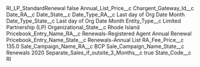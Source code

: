 <?xml version="1.0" encoding="UTF-8"?>
<CustomMetadata xmlns="http://soap.sforce.com/2006/04/metadata" xmlns:xsi="http://www.w3.org/2001/XMLSchema-instance" xmlns:xsd="http://www.w3.org/2001/XMLSchema">
    <label>RI_LP_StandardRenewal</label>
    <protected>false</protected>
    <values>
        <field>Annual_List_Price__c</field>
        <value xsi:nil="true"/>
    </values>
    <values>
        <field>Chargent_Gateway_Id__c</field>
        <value xsi:nil="true"/>
    </values>
    <values>
        <field>Date_RA__c</field>
        <value xsi:nil="true"/>
    </values>
    <values>
        <field>Date_State__c</field>
        <value xsi:nil="true"/>
    </values>
    <values>
        <field>Date_Type_RA__c</field>
        <value xsi:type="xsd:string">Last day of Org Date Month</value>
    </values>
    <values>
        <field>Date_Type_State__c</field>
        <value xsi:type="xsd:string">Last day of Org Date Month</value>
    </values>
    <values>
        <field>Entity_Type__c</field>
        <value xsi:type="xsd:string">Limited Partnership (LP)</value>
    </values>
    <values>
        <field>Organizational_State__c</field>
        <value xsi:type="xsd:string">Rhode Island</value>
    </values>
    <values>
        <field>Pricebook_Entry_Name_RA__c</field>
        <value xsi:type="xsd:string">Renewals-Registered Agent Annual Renewal</value>
    </values>
    <values>
        <field>Pricebook_Entry_Name_State__c</field>
        <value xsi:type="xsd:string">Renewals-Annual List</value>
    </values>
    <values>
        <field>RA_Fee_Price__c</field>
        <value xsi:type="xsd:double">135.0</value>
    </values>
    <values>
        <field>Sale_Campaign_Name_RA__c</field>
        <value xsi:type="xsd:string">BCP</value>
    </values>
    <values>
        <field>Sale_Campaign_Name_State__c</field>
        <value xsi:type="xsd:string">Renewals 2020</value>
    </values>
    <values>
        <field>Separate_Sales_if_outsite_3_Months__c</field>
        <value xsi:type="xsd:boolean">true</value>
    </values>
    <values>
        <field>State_Code__c</field>
        <value xsi:type="xsd:string">RI</value>
    </values>
</CustomMetadata>
